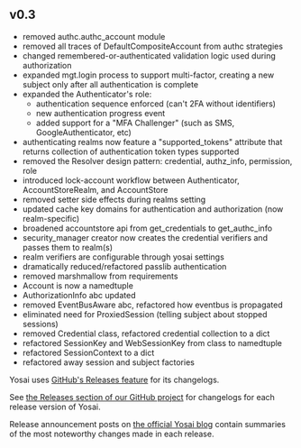 v0.3
--------------
- removed authc.authc_account module
- removed all traces of DefaultCompositeAccount from authc strategies
- changed remembered-or-authenticated validation logic used during authorization
- expanded mgt.login process to support multi-factor, creating a new subject only
  after all authentication is complete
- expanded the Authenticator's role:
    - authentication sequence enforced (can't 2FA without identifiers)
    - new authentication progress event
    - added support for a "MFA Challenger" (such as SMS, GoogleAuthenticator, etc)
- authenticating realms now feature a "supported_tokens" attribute that returns
  collection of authentication token types supported
- removed the Resolver design pattern:  credential, authz_info, permission, role
- introduced lock-account workflow between Authenticator, AccountStoreRealm, and AccountStore
- removed setter side effects during realms setting
- updated cache key domains for authentication and authorization (now realm-specific)
- broadened accountstore api from get_credentials to get_authc_info
- security_manager creator now creates the credential verifiers and passes them to
  realm(s)
- realm verifiers are configurable through yosai settings
- dramatically reduced/refactored passlib authentication
- removed marshmallow from requirements
- Account is now a namedtuple
- AuthorizationInfo abc updated
- removed EventBusAware abc, refactored how eventbus is propagated
- eliminated need for ProxiedSession (telling subject about stopped sessions)
- removed Credential class, refactored credential collection to a dict
- refactored SessionKey and WebSessionKey from class to namedtuple
- refactored SessionContext to a dict
- refactored away session and subject factories

Yosai uses [GitHub's Releases feature](https://github.com/blog/1547-release-your-software) for its changelogs.

See [the Releases section of our GitHub project](https://github.com/YosaiProject/yosai/releases) for changelogs for each release version of Yosai.

Release announcement posts on [the official Yosai blog](http://yosaiproject.github.io/yosai) contain summaries of the most noteworthy changes made in each release.
